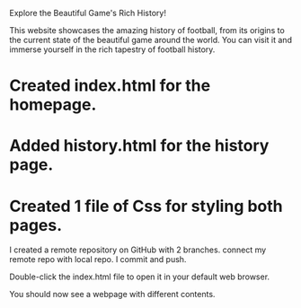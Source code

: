 Explore the Beautiful Game's Rich History!

This website showcases the amazing history of football, from its origins to the current state of the beautiful game around the world. You can visit it and immerse yourself in the rich tapestry of football history.


# Created index.html for the homepage.
 # Added history.html for the history page.
 # Created 1 file of Css for styling both pages.

I created a remote repository on GitHub with 2 branches.
connect my remote repo with local repo.
I commit and push.

Double-click the index.html file to open it in your default web browser.

You should now see a webpage with different contents.

